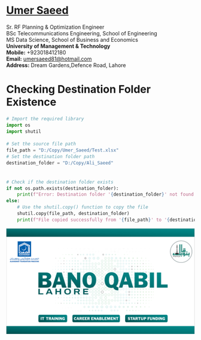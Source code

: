 #  [Umer Saeed](https://www.linkedin.com/in/engumersaeed/)
Sr. RF Planning & Optimization Engineer<br>
BSc Telecommunications Engineering, School of Engineering<br>
MS Data Science, School of Business and Economics<br>
**University of Management & Technology**<br>
**Mobile:**     +923018412180<br>
**Email:**  umersaeed81@hotmail.com<br>
**Address:** Dream Gardens,Defence Road, Lahore<br>

# Checking Destination Folder Existence


```python
# Import the required library
import os
import shutil

# Set the source file path
file_path = "D:/Copy/Umer_Saeed/Test.xlsx"
# Set the destination folder path
destination_folder = "D:/Copy/Ali_Saeed"


# Check if the destination folder exists
if not os.path.exists(destination_folder):
    print(f"Error: Destination folder '{destination_folder}' not found.")
else:
    # Use the shutil.copy() function to copy the file
    shutil.copy(file_path, destination_folder)
    print(f"File copied successfully from '{file_path}' to '{destination_folder}'.")
```

![](https://github.com/Umersaeed81/File_Management_Operations/blob/main/log/pic1.png?raw=true)


```python

```
